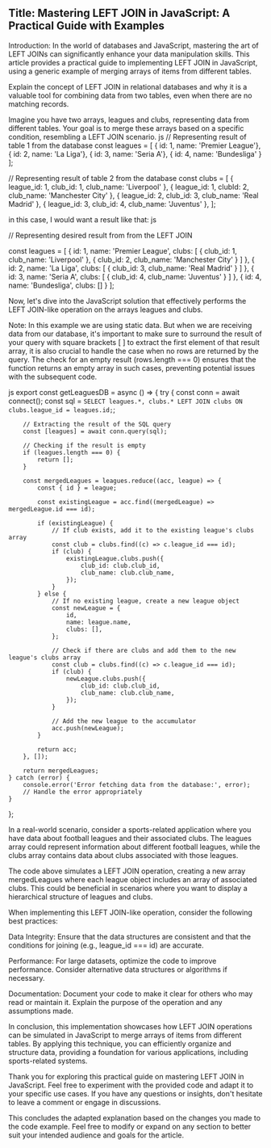 <h2>Title: Mastering LEFT JOIN in JavaScript: A Practical Guide with Examples</h2>
Introduction:
In the world of databases and JavaScript, mastering the art of LEFT JOINs can significantly enhance your data manipulation skills. This article provides a practical guide to implementing LEFT JOIN in JavaScript, using a generic example of merging arrays of items from different tables.

Explain the concept of LEFT JOIN in relational databases and why it is a valuable tool for combining data from two tables, even when there are no matching records.

Imagine you have two arrays, leagues and clubs, representing data from different tables. Your goal is to merge these arrays based on a specific condition, resembling a LEFT JOIN scenario.
js
// Representing result of table 1 from the database
const leagues = [
    { id: 1, name: 'Premier League'},
    { id: 2, name: 'La Liga'},
    { id: 3, name: 'Seria A'},
    { id: 4, name: 'Bundesliga' }
];

// Representing result of table 2 from the database
const clubs = [
    { league_id: 1, club_id: 1, club_name: 'Liverpool' },
    { league_id: 1, clubId: 2, club_name: 'Manchester City' },
    { league_id: 2, club_id: 3, club_name: 'Real Madrid' },
    { league_id: 3, club_id: 4, club_name: 'Juventus' },
];

in this case, I would want a result like that:
js

// Representing desired result from from the LEFT JOIN

const leagues = [
    {
        id: 1,
        name: 'Premier League',
        clubs: [
            { club_id: 1, club_name: 'Liverpool' },
            { club_id: 2, club_name: 'Manchester City' }
        ]
    },
    {
        id: 2,
        name: 'La Liga',
        clubs: [
            { club_id: 3, club_name: 'Real Madrid' }
        ]
    },
    {
        id: 3,
        name: 'Seria A',
        clubs: [
            { club_id: 4, club_name: 'Juventus' }
        ]
    },
    {
        id: 4,
        name: 'Bundesliga',
        clubs: []
    }
];



Now, let's dive into the JavaScript solution that effectively performs the LEFT JOIN-like operation on the arrays leagues and clubs.

Note:
In this example we are using static data. But when we are receiving data from our database, it's important to make sure to surround the result of your query with square brackets [ ] to extract the first element of that result array, it is also crucial to handle the case when no rows are returned by the query. The check for an empty result (rows.length === 0) ensures that the function returns an empty array in such cases, preventing potential issues with the subsequent code.

js
export const getLeaguesDB = async () => {
    try {
        const conn = await connect();
        const sql = `SELECT leagues.*, clubs.* LEFT JOIN clubs ON clubs.league_id = leagues.id;`;

        // Extracting the result of the SQL query
        const [leagues] = await conn.query(sql);

        // Checking if the result is empty
        if (leagues.length === 0) {
            return [];
        }

        const mergedLeagues = leagues.reduce((acc, league) => {
            const { id } = league;

            const existingLeague = acc.find((mergedLeague) => mergedLeague.id === id);

            if (existingLeague) {
                // If club exists, add it to the existing league's clubs array
                const club = clubs.find((c) => c.league_id === id);
                if (club) {
                    existingLeague.clubs.push({
                        club_id: club.club_id,
                        club_name: club.club_name,
                    });
                }
            } else {
                // If no existing league, create a new league object
                const newLeague = {
                    id,
                    name: league.name,
                    clubs: [],
                };

                // Check if there are clubs and add them to the new league's clubs array
                const club = clubs.find((c) => c.league_id === id);
                if (club) {
                    newLeague.clubs.push({
                        club_id: club.club_id,
                        club_name: club.club_name,
                    });
                }

                // Add the new league to the accumulator
                acc.push(newLeague);
            }

            return acc;
        }, []);

        return mergedLeagues;
    } catch (error) {
        console.error('Error fetching data from the database:', error);
        // Handle the error appropriately
    }
};



In a real-world scenario, consider a sports-related application where you have data about football leagues and their associated clubs. The leagues array could represent information about different football leagues, while the clubs array contains data about clubs associated with those leagues.

The code above simulates a LEFT JOIN operation, creating a new array mergedLeagues where each league object includes an array of associated clubs. This could be beneficial in scenarios where you want to display a hierarchical structure of leagues and clubs.

When implementing this LEFT JOIN-like operation, consider the following best practices:

Data Integrity: Ensure that the data structures are consistent and that the conditions for joining (e.g., league_id === id) are accurate.

Performance: For large datasets, optimize the code to improve performance. Consider alternative data structures or algorithms if necessary.

Documentation: Document your code to make it clear for others who may read or maintain it. Explain the purpose of the operation and any assumptions made.

In conclusion, this implementation showcases how LEFT JOIN operations can be simulated in JavaScript to merge arrays of items from different tables. By applying this technique, you can efficiently organize and structure data, providing a foundation for various applications, including sports-related systems.

Thank you for exploring this practical guide on mastering LEFT JOIN in JavaScript. Feel free to experiment with the provided code and adapt it to your specific use cases. If you have any questions or insights, don't hesitate to leave a comment or engage in discussions.

This concludes the adapted explanation based on the changes you made to the code example. Feel free to modify or expand on any section to better suit your intended audience and goals for the article.
